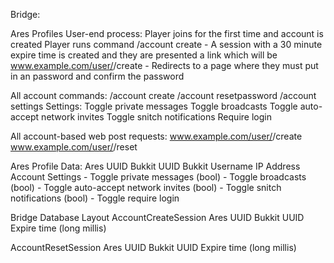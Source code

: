 Bridge:

Ares Profiles
User-end process:
Player joins for the first time and account is created
Player runs command /account create
    - A session with a 30 minute expire time is created and they are presented a link which will be www.example.com/user/<ares-uuid>/create
        - Redirects to a page where they must put in an password and confirm the password

All account commands:
/account create
/account resetpassword
/account settings
    Settings:
    Toggle private messages
    Toggle broadcasts
    Toggle auto-accept network invites
    Toggle snitch notifications
    Require login

All account-based web post requests:
www.example.com/user/<ares-uuid>/create
www.example.com/user/<ares-uuid>/reset

Ares Profile Data:
Ares UUID
Bukkit UUID
Bukkit Username
IP Address
Account Settings
    - Toggle private messages (bool)
    - Toggle broadcasts (bool)
    - Toggle auto-accept network invites (bool)
    - Toggle snitch notifications (bool)
    - Toggle require login

Bridge Database Layout
AccountCreateSession
    Ares UUID
    Bukkit UUID
    Expire time (long millis)

AccountResetSession
    Ares UUID
    Bukkit UUID
    Expire time (long millis)

